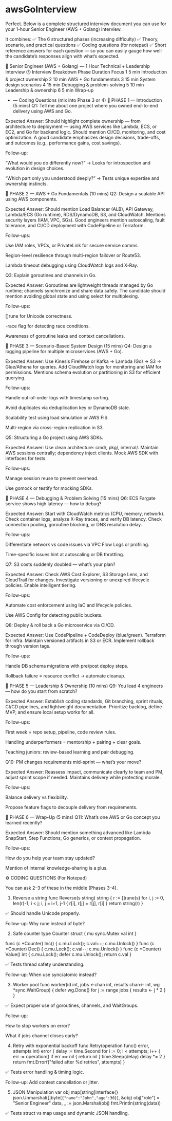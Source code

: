 # awsGoInterview


Perfect. Below is a complete structured interview document you can use for your 1-hour Senior Engineer (AWS + Golang) interview.

It combines:
✅ The 6 structured phases (increasing difficulty)
✅ Theory, scenario, and practical questions
✅ Coding questions (for notepad)
✅ Short reference answers for each question — so you can easily gauge how well the candidate’s responses align with what’s expected.

🧩 Senior Engineer (AWS + Golang) — 1 Hour Technical + Leadership Interview
🕒 Interview Breakdown
Phase	Duration	Focus
1	5 min	Introduction & project ownership
2	10 min	AWS + Go fundamentals
3	15 min	System design scenarios
4	15 min	Debugging & problem-solving
5	10 min	Leadership & ownership
6	5 min	Wrap-up
+	—	Coding Questions (mix into Phase 3 or 4)
🔹 PHASE 1 — Introduction (5 mins)
Q1: Tell me about one project where you owned end-to-end delivery using AWS and Go.

Expected Answer: Should highlight complete ownership — from architecture to deployment — using AWS services like Lambda, ECS, or EC2, and Go for backend logic. Should mention CI/CD, monitoring, and cost optimization. A good candidate emphasizes design decisions, trade-offs, and outcomes (e.g., performance gains, cost savings).

Follow-up:

“What would you do differently now?” → Looks for introspection and evolution in design choices.

“Which part only you understood deeply?” → Tests unique expertise and ownership instincts.

🔹 PHASE 2 — AWS + Go Fundamentals (10 mins)
Q2: Design a scalable API using AWS components.

Expected Answer: Should mention Load Balancer (ALB), API Gateway, Lambda/ECS (Go runtime), RDS/DynamoDB, S3, and CloudWatch. Mentions security layers (IAM, VPC, SGs).
Good engineers mention autoscaling, fault tolerance, and CI/CD deployment with CodePipeline or Terraform.

Follow-ups:

Use IAM roles, VPCs, or PrivateLink for secure service comms.

Region-level resilience through multi-region failover or Route53.

Lambda timeout debugging using CloudWatch logs and X-Ray.

Q3: Explain goroutines and channels in Go.

Expected Answer: Goroutines are lightweight threads managed by Go runtime; channels synchronize and share data safely. The candidate should mention avoiding global state and using select for multiplexing.

Follow-ups:

[]rune for Unicode correctness.

-race flag for detecting race conditions.

Awareness of goroutine leaks and context cancellations.

🔹 PHASE 3 — Scenario-Based System Design (15 mins)
Q4: Design a logging pipeline for multiple microservices (AWS + Go).

Expected Answer: Use Kinesis Firehose or Kafka → Lambda (Go) → S3 → Glue/Athena for queries. Add CloudWatch logs for monitoring and IAM for permissions.
Mentions schema evolution or partitioning in S3 for efficient querying.

Follow-ups:

Handle out-of-order logs with timestamp sorting.

Avoid duplicates via deduplication key or DynamoDB state.

Scalability test using load simulation or AWS FIS.

Multi-region via cross-region replication in S3.

Q5: Structuring a Go project using AWS SDKs.

Expected Answer: Use clean architecture: cmd/, pkg/, internal/.
Maintain AWS sessions centrally; dependency inject clients. Mock AWS SDK with interfaces for tests.

Follow-ups:

Manage session reuse to prevent overhead.

Use gomock or testify for mocking SDKs.

🔹 PHASE 4 — Debugging & Problem Solving (15 mins)
Q6: ECS Fargate service shows high latency — how to debug?

Expected Answer: Start with CloudWatch metrics (CPU, memory, network). Check container logs, analyze X-Ray traces, and verify DB latency.
Check connection pooling, goroutine blocking, or DNS resolution delay.

Follow-ups:

Differentiate network vs code issues via VPC Flow Logs or profiling.

Time-specific issues hint at autoscaling or DB throttling.

Q7: S3 costs suddenly doubled — what’s your plan?

Expected Answer: Check AWS Cost Explorer, S3 Storage Lens, and CloudTrail for changes.
Investigate versioning or unexpired lifecycle policies. Enable intelligent tiering.

Follow-ups:

Automate cost enforcement using IaC and lifecycle policies.

Use AWS Config for detecting public buckets.

Q8: Deploy & roll back a Go microservice via CI/CD.

Expected Answer: Use CodePipeline + CodeDeploy (blue/green). Terraform for infra.
Maintain versioned artifacts in S3 or ECR. Implement rollback through version tags.

Follow-ups:

Handle DB schema migrations with pre/post deploy steps.

Rollback failure = resource conflict → automate cleanup.

🔹 PHASE 5 — Leadership & Ownership (10 mins)
Q9: You lead 4 engineers — how do you start from scratch?

Expected Answer: Establish coding standards, Git branching, sprint rituals, CI/CD pipelines, and lightweight documentation. Prioritize backlog, define MVP, and ensure local setup works for all.

Follow-ups:

First week = repo setup, pipeline, code review rules.

Handling underperformers = mentorship + pairing + clear goals.

Teaching juniors: review-based learning and pair debugging.

Q10: PM changes requirements mid-sprint — what’s your move?

Expected Answer: Reassess impact, communicate clearly to team and PM, adjust sprint scope if needed.
Maintains delivery while protecting morale.

Follow-ups:

Balance delivery vs flexibility.

Propose feature flags to decouple delivery from requirements.

🔹 PHASE 6 — Wrap-Up (5 mins)
Q11: What’s one AWS or Go concept you learned recently?

Expected Answer: Should mention something advanced like Lambda SnapStart, Step Functions, Go generics, or context propagation.

Follow-ups:

How do you help your team stay updated?

Mention of internal knowledge-sharing is a plus.

⚙️ CODING QUESTIONS (For Notepad)

You can ask 2–3 of these in the middle (Phases 3–4).

1. Reverse a string
func Reverse(s string) string {
    r := []rune(s)
    for i, j := 0, len(r)-1; i < j; i, j = i+1, j-1 {
        r[i], r[j] = r[j], r[i]
    }
    return string(r)
}


✅ Should handle Unicode properly.

Follow-up: Why rune instead of byte?

2. Safe counter
type Counter struct {
    mu sync.Mutex
    val int
}

func (c *Counter) Inc() { c.mu.Lock(); c.val++; c.mu.Unlock() }
func (c *Counter) Dec() { c.mu.Lock(); c.val--; c.mu.Unlock() }
func (c *Counter) Value() int { c.mu.Lock(); defer c.mu.Unlock(); return c.val }


✅ Tests thread safety understanding.

Follow-up: When use sync/atomic instead?

3. Worker pool
func worker(id int, jobs <-chan int, results chan<- int, wg *sync.WaitGroup) {
    defer wg.Done()
    for j := range jobs {
        results <- j * 2
    }
}


✅ Expect proper use of goroutines, channels, and WaitGroups.

Follow-up:

How to stop workers on error?

What if jobs channel closes early?

4. Retry with exponential backoff
func Retry(operation func() error, attempts int) error {
    delay := time.Second
    for i := 0; i < attempts; i++ {
        err := operation()
        if err == nil { return nil }
        time.Sleep(delay)
        delay *= 2
    }
    return fmt.Errorf("failed after %d retries", attempts)
}


✅ Tests error handling & timing logic.

Follow-up: Add context cancellation or jitter.

5. JSON Manipulation
var obj map[string]interface{}
json.Unmarshal([]byte(`{"name":"John","age":30}`), &obj)
obj["role"] = "Senior Engineer"
data, _ := json.Marshal(obj)
fmt.Println(string(data))


✅ Tests struct vs map usage and dynamic JSON handling.
